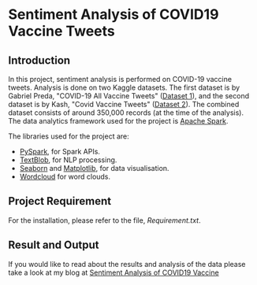 # Sentiment Analysis of COVID19 Vaccine Tweets 

<h2>Introduction</h2>

<p>In this project, sentiment analysis is performed on COVID-19 vaccine tweets. Analysis is done on two Kaggle datasets. The first dataset is by Gabriel Preda, "COVID-19 All Vaccine Tweets" (<a href="https://www.kaggle.com/gpreda/all-covid19-vaccines-tweets/">Dataset 1</a>), and the second dataset is by Kash, "Covid Vaccine Tweets" (<a href="https://www.kaggle.com/kaushiksuresh147/covidvaccine-tweets/">Dataset 2</a>). The combined dataset consists of around 350,000 records (at the time of the analysis). The data analytics framework used for the project is <a href="https://spark.apache.org/">Apache Spark</a>.

The libraries used for the project are:

* [PySpark](https://spark.apache.org/docs/latest/api/python/), for Spark APIs.
* [TextBlob](https://textblob.readthedocs.io/en/dev/), for NLP processing.
* [Seaborn](https://seaborn.pydata.org/) and [Matplotlib](https://matplotlib.org/), for data visualisation.
* [Wordcloud](https://amueller.github.io/word_cloud/) for word clouds.</p>

<h2>Project Requirement</h2>

For the installation, please refer to the file, *Requirement.txt*.

<h2>Result and Output</h2>
 If you would like to read about the results and analysis of the data please take a look at my blog at <a href="https://atharvdix.com/sentiment-analysis-of-covid-19-vaccine-tweets/">Sentiment Analysis of COVID19 Vaccine</a>
